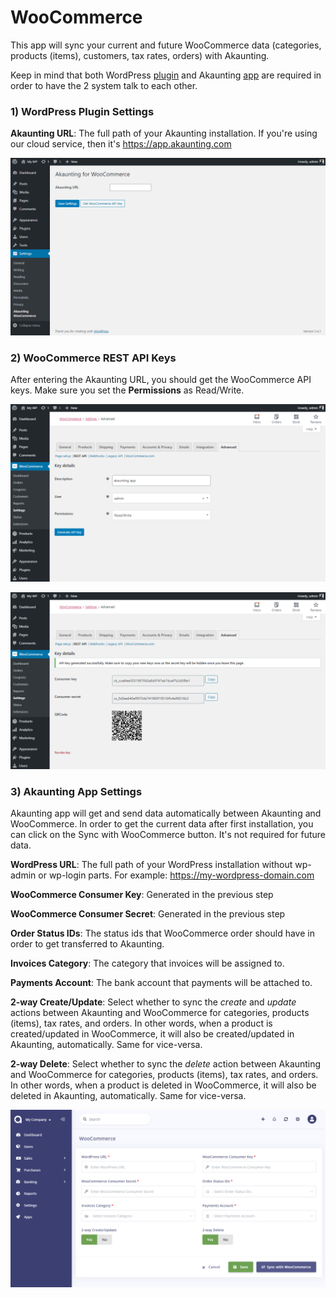 WooCommerce
===========

This app will sync your current and future WooCommerce data (categories, products (items), customers, tax rates, orders) with Akaunting.

Keep in mind that both WordPress [plugin](https://wordpress.org/plugins/akaunting-for-woocommerce) and Akaunting [app](https://akaunting.com/apps/woocommerce) are required in order to have the 2 system talk to each other.

### 1) WordPress Plugin Settings

**Akaunting URL**: The full path of your Akaunting installation. If you're using our cloud service, then it's https://app.akaunting.com

![wordpress plugin settings 1](_images/woocommerce-settings-1.png)

### 2) WooCommerce REST API Keys

After entering the Akaunting URL, you should get the WooCommerce API keys. Make sure you set the **Permissions** as Read/Write.

![wordpress plugin settings 2](_images/woocommerce-settings-2.png)

![wordpress plugin settings 3](_images/woocommerce-settings-3.png)

### 3) Akaunting App Settings

Akaunting app will get and send data automatically between Akaunting and WooCommerce. In order to get the current data after first installation, you can click on the Sync with WooCommerce button. It's not required for future data.

**WordPress URL**: The full path of your WordPress installation without wp-admin or wp-login parts. For example: https://my-wordpress-domain.com

**WooCommerce Consumer Key**: Generated in the previous step

**WooCommerce Consumer Secret**: Generated in the previous step

**Order Status IDs**: The status ids that WooCommerce order should have in order to get transferred to Akaunting.

**Invoices Category**: The category that invoices will be assigned to.

**Payments Account**: The bank account that payments will be attached to.

**2-way Create/Update**: Select whether to sync the *create* and *update* actions between Akaunting and WooCommerce for categories, products (items), tax rates, and orders. In other words, when a product is created/updated in WooCommerce, it will also be created/updated in Akaunting, automatically. Same for vice-versa.

**2-way Delete**: Select whether to sync the *delete* action between Akaunting and WooCommerce for categories, products (items), tax rates, and orders. In other words, when a product is deleted in WooCommerce, it will also be deleted in Akaunting, automatically. Same for vice-versa.

![akaunting app settings](_images/woocommerce-settings-4.png)
